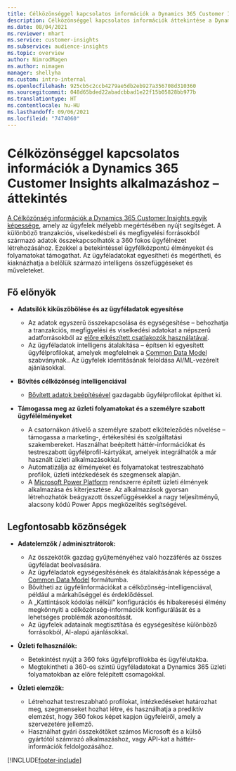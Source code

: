 ```yaml
---
title: Célközönséggel kapcsolatos információk a Dynamics 365 Customer Insights alkalmazáshoz – áttekintés
description: Célközönséggel kapcsolatos információk áttekintése a Dynamics 365 Customer Insights alkalmazáshoz.
ms.date: 08/04/2021
ms.reviewer: mhart
ms.service: customer-insights
ms.subservice: audience-insights
ms.topic: overview
author: NimrodMagen
ms.author: nimagen
manager: shellyha
ms.custom: intro-internal
ms.openlocfilehash: 925cb5c2ccb4279ae5db2eb927a356708d310360
ms.sourcegitcommit: 048d65bded22abadcbbad1e22f15b05828bb977b
ms.translationtype: HT
ms.contentlocale: hu-HU
ms.lasthandoff: 09/06/2021
ms.locfileid: "7474060"
---
```

# <a name="audience-insights-for-dynamics-365-customer-insights-overview"></a>Célközönséggel kapcsolatos információk a Dynamics 365 Customer Insights alkalmazáshoz – áttekintés

[A Célközönség információk a Dynamics 365 Customer Insights egyik képessége](https://dynamics.microsoft.com/ai/customer-insights/audience-insights-capability/), amely az ügyfelek mélyebb megértésében nyújt segítséget. A különböző tranzakciós, viselkedésbeli és megfigyelési forrásokból származó adatok összekapcsolhatók a 360 fokos ügyfélnézet létrehozásához. Ezekkel a betekintéssel ügyfélközpontú élményeket és folyamatokat támogathat. Az ügyféladatokat egyesítheti és megértheti, és kiaknázhatja a belőlük származó intelligens összefüggéseket és műveleteket.

## <a name="main-benefits"></a>Fő előnyök 

- **Adatsilók kiküszöbölése és az ügyféladatok egyesítése**

  - Az adatok egyszerű összekapcsolása és egységesítése – behozhatja a tranzakciós, megfigyelési és viselkedési adatokat a népszerű adatforrásokból az [előre elkészített csatlakozók használatával](data-sources.md).
  - Az ügyféladatok intelligens átalakítása – építsen ki egyesített ügyfélprofilokat, amelyek megfelelnek a [Common Data Model](/common-data-model/) szabványnak.. Az ügyfelek identitásának feloldása AI/ML-vezérelt ajánlásokkal.

- **Bővítés célközönség intelligenciával**

  - [Bővített adatok beépítésével](enrichment-hub.md) gazdagabb ügyfélprofilokat építhet ki.  

- **Támogassa meg az üzleti folyamatokat és a személyre szabott ügyfélélményeket**

  - A csatornákon átívelő a személyre szabott elköteleződés növelése – támogassa a marketing-, értékesítési és szolgáltatási szakembereket. Használhat beépített háttér-információkat és testreszabott ügyfélprofil-kártyákat, amelyek integrálhatók a már használt üzleti alkalmazásokkal.
  - Automatizálja az élményeket és folyamatokat testreszabható profilok, üzleti intézkedések és szegmensek alapján.
  - A [Microsoft Power Platform](https://powerplatform.microsoft.com/) rendszerre épített üzleti élmények alkalmazása és kiterjesztése. Az alkalmazások gyorsan létrehozhatók beágyazott összefüggésekkel a nagy teljesítményű, alacsony kódú Power Apps megközelítés segítségével.  

## <a name="key-audiences"></a>Legfontosabb közönségek

- **Adatelemzők / adminisztrátorok:**

  - Az összekötők gazdag gyűjteményéhez való hozzáférés az összes ügyféladat beolvasására.
  - Az ügyféladatok egységesítésének és átalakításának képessége a [Common Data Model](/common-data-model/) formátumba.
  - Bővítheti az ügyfélinformációkat a célközönség-intelligenciával, például a márkahűséggel és érdeklődéssel.
  - A „Kattintások kódolás nélkül” konfigurációs és hibakeresési élmény megkönnyíti a célközönség-információk konfigurálását és a lehetséges problémák azonosítását.
  - Az ügyfelek adatainak megtisztítása és egységesítése különböző forrásokból, AI-alapú ajánlásokkal.  

- **Üzleti felhasználók:**

  - Betekintést nyújt a 360 foks ügyfélprofilokba és ügyfélutakba.
  - Megtekintheti a 360-os szintű ügyféladatokat a Dynamics 365 üzleti folyamatokban az előre felépített csomagokkal.

- **Üzleti elemzők:**

  - Létrehozhat testreszabható profilokat, intézkedéseket határozhat meg, szegmenseket hozhat létre, és használhatja a prediktív elemzést, hogy 360 fokos képet kapjon ügyfeleiről, amely a szervezetére jellemző.  
  - Használhat gyári összekötőket számos Microsoft és a külső gyártótól számrazó alkalmazáshoz, vagy API-kat a háttér-információk feldolgozásához.

[!INCLUDE[footer-include](../includes/footer-banner.md)]